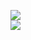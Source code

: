 [![](https://img.shields.io/badge/Made%20With-Github%20Spray-lightgrey.svg?style=for-the-badge&logo=github)](https://github.com/Annihil/github-spray#29845)  
[![](https://i.imgur.com/2DrTn0Z.gif)](https://github.com/Annihil/github-spray)